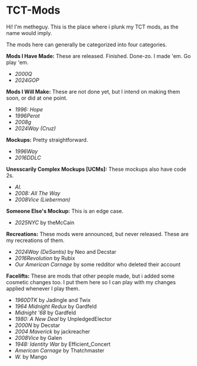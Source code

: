 # TCT-Mods

Hi! I'm metheguy. This is the place where i plunk my TCT mods, as the name would imply.

The mods here can generally be categorized into four categories.

**Mods I Have Made:**
These are released. Finished. Done-zo. I made 'em. Go play 'em.
- *2000Q*
- *2024GOP*

**Mods I Will Make:**
These are not done yet, but I intend on making them soon, or did at one point.
- *1996: Hope*
- *1996Perot*
-  *2008g*
-  *2024Way (Cruz)*
  
**Mockups:**
Pretty straightforward.
- *1996Way*
- *2016DDLC*

**Unesscarily Complex Mockups [UCMs]:**
These mockups also have code 2s.
- *Al.*
- *2008: All The Way*
- *2008Vice (Lieberman)*
  
**Someone Else's Mockup:**
This is an edge case.
- *2025NYC* by theMcCain
  
**Recreations:**
These mods were announced, but never released. These are my recreations of them.
- *2024Way (DeSantis)* by Neo and Decstar
- *2016Revolution* by Rubix
- *Our American Carnage* by some redditor who deleted their account 

**Facelifts:**
These are mods that other people made, but i added some cosmetic changes too. I put them here so I can play with my changes applied whenever I play them.
- *1960DTK* by Jadingle and Twix
- *1964 Midnight Redux* by Gardfeld
- *Midnight '68* by Gardfeld
- *1980: A New Deal* by UnpledgedElector
- *2000N* by Decstar
- *2004 Maverick* by jackreacher
- *2008Vice* by Galen
- *1948: Identity War* by Efficient_Concert
- *American Carnage* by Thatchmaster
- *W.* by Mango
